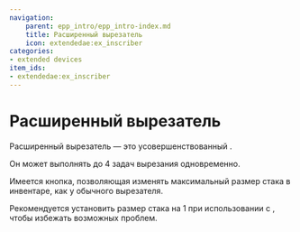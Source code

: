 ```yaml
---
navigation:
    parent: epp_intro/epp_intro-index.md
    title: Расширенный вырезатель
    icon: extendedae:ex_inscriber
categories:
- extended devices
item_ids:
- extendedae:ex_inscriber
---
```


# Расширенный вырезатель

<Row gap="20">
<BlockImage id="extendedae:ex_inscriber" scale="8"></BlockImage>
</Row>

Расширенный вырезатель — это усовершенствованный <ItemLink id="ae2:inscriber" />.

Он может выполнять до 4 задач вырезания одновременно.

Имеется кнопка, позволяющая изменять максимальный размер стака в инвентаре, как у обычного вырезателя.

Рекомендуется установить размер стака на 1 при использовании с <ItemLink id="ae2:pattern_provider" />, чтобы избежать возможных проблем.